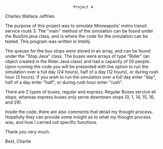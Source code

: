                                   Project 4

Charles Wallace Jeffries


The purpose of this project was to simulate Minneapolis' metro transit service route 3. The "main" method of the simulation can be found under the BusSim.java class, and is where the code for the simulation can be tested. This program was written in Intellij. 

The queues for the bus stops were stored in an array, and can be found under the "Stop.Java" class. The buses were arrays of type "Rider" (an object created in the Rider.Java class) and had a capacity of 50 people. Upon running the code you will be presented with the option to run the simulation over a full day (24 hours), half of a day (12 hours), or during rush hour (3 hours). If you wish to run the simulation over a full day enter "day", half of a day enter "half", or during rush hour enter "rush".

There are 2 types of buses, regular and express. Regular Buses service all stops, whereas express buses only serve downtown stops (0, 1, 14, 15, 16, and 29).

Inside the code, there are also comments that detail my thought process. Hopefully they can provide some insight as to what my thought process was, and how I carried out specific functions.

Thank you very much.

Best,
Charlie
